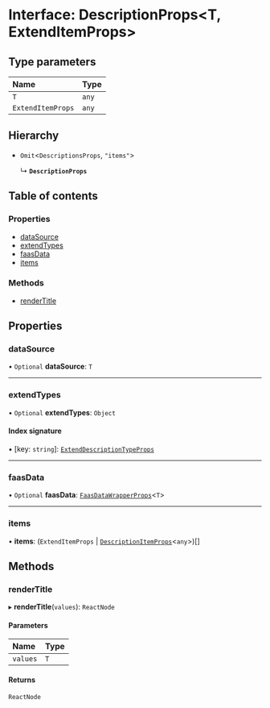 # Interface: DescriptionProps\<T, ExtendItemProps\>

## Type parameters

| Name | Type |
| :------ | :------ |
| `T` | `any` |
| `ExtendItemProps` | `any` |

## Hierarchy

- `Omit`\<`DescriptionsProps`, ``"items"``\>

  ↳ **`DescriptionProps`**

## Table of contents

### Properties

- [dataSource](DescriptionProps.md#datasource)
- [extendTypes](DescriptionProps.md#extendtypes)
- [faasData](DescriptionProps.md#faasdata)
- [items](DescriptionProps.md#items)

### Methods

- [renderTitle](DescriptionProps.md#rendertitle)

## Properties

### dataSource

• `Optional` **dataSource**: `T`

___

### extendTypes

• `Optional` **extendTypes**: `Object`

#### Index signature

▪ [key: `string`]: [`ExtendDescriptionTypeProps`](ExtendDescriptionTypeProps.md)

___

### faasData

• `Optional` **faasData**: [`FaasDataWrapperProps`](FaasDataWrapperProps.md)\<`T`\>

___

### items

• **items**: (`ExtendItemProps` \| [`DescriptionItemProps`](DescriptionItemProps.md)\<`any`\>)[]

## Methods

### renderTitle

▸ **renderTitle**(`values`): `ReactNode`

#### Parameters

| Name | Type |
| :------ | :------ |
| `values` | `T` |

#### Returns

`ReactNode`
